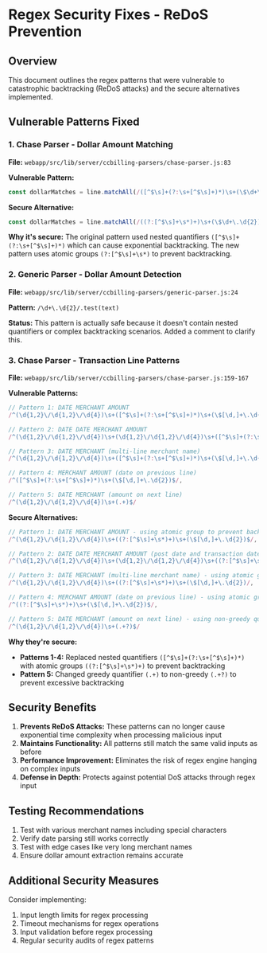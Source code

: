 # Regex Security Fixes - ReDoS Prevention

## Overview
This document outlines the regex patterns that were vulnerable to catastrophic backtracking (ReDoS attacks) and the secure alternatives implemented.

## Vulnerable Patterns Fixed

### 1. Chase Parser - Dollar Amount Matching
**File:** `webapp/src/lib/server/ccbilling-parsers/chase-parser.js:83`

**Vulnerable Pattern:**
```javascript
const dollarMatches = line.matchAll(/([^$\s]+(?:\s+[^$\s]+)*)\s+(\$\d+\.\d{2})/g);
```

**Secure Alternative:**
```javascript
const dollarMatches = line.matchAll(/((?:[^$\s]+\s*)+)\s+(\$\d+\.\d{2})/g);
```

**Why it's secure:** The original pattern used nested quantifiers `([^$\s]+(?:\s+[^$\s]+)*)` which can cause exponential backtracking. The new pattern uses atomic groups `(?:[^$\s]+\s*)` to prevent backtracking.

### 2. Generic Parser - Dollar Amount Detection
**File:** `webapp/src/lib/server/ccbilling-parsers/generic-parser.js:24`

**Pattern:** `/\d+\.\d{2}/.test(text)`

**Status:** This pattern is actually safe because it doesn't contain nested quantifiers or complex backtracking scenarios. Added a comment to clarify this.

### 3. Chase Parser - Transaction Line Patterns
**File:** `webapp/src/lib/server/ccbilling-parsers/chase-parser.js:159-167`

**Vulnerable Patterns:**
```javascript
// Pattern 1: DATE MERCHANT AMOUNT
/^(\d{1,2}\/\d{1,2}\/\d{4})\s+([^$\s]+(?:\s+[^$\s]+)*)\s+(\$[\d,]+\.\d{2})$/,

// Pattern 2: DATE DATE MERCHANT AMOUNT
/^(\d{1,2}\/\d{1,2}\/\d{4})\s+(\d{1,2}\/\d{1,2}\/\d{4})\s+([^$\s]+(?:\s+[^$\s]+)*)\s+(\$[\d,]+\.\d{2})$/,

// Pattern 3: DATE MERCHANT (multi-line merchant name)
/^(\d{1,2}\/\d{1,2}\/\d{4})\s+([^$\s]+(?:\s+[^$\s]+)*)\s+(\$[\d,]+\.\d{2})/,

// Pattern 4: MERCHANT AMOUNT (date on previous line)
/^([^$\s]+(?:\s+[^$\s]+)*)\s+(\$[\d,]+\.\d{2})$/,

// Pattern 5: DATE MERCHANT (amount on next line)
/^(\d{1,2}\/\d{1,2}\/\d{4})\s+(.+)$/
```

**Secure Alternatives:**
```javascript
// Pattern 1: DATE MERCHANT AMOUNT - using atomic group to prevent backtracking
/^(\d{1,2}\/\d{1,2}\/\d{4})\s+((?:[^$\s]+\s*)+)\s+(\$[\d,]+\.\d{2})$/,

// Pattern 2: DATE DATE MERCHANT AMOUNT (post date and transaction date) - using atomic group to prevent backtracking
/^(\d{1,2}\/\d{1,2}\/\d{4})\s+(\d{1,2}\/\d{1,2}\/\d{4})\s+((?:[^$\s]+\s*)+)\s+(\$[\d,]+\.\d{2})$/,

// Pattern 3: DATE MERCHANT (multi-line merchant name) - using atomic group to prevent backtracking
/^(\d{1,2}\/\d{1,2}\/\d{4})\s+((?:[^$\s]+\s*)+)\s+(\$[\d,]+\.\d{2})/,

// Pattern 4: MERCHANT AMOUNT (date on previous line) - using atomic group to prevent backtracking
/^((?:[^$\s]+\s*)+)\s+(\$[\d,]+\.\d{2})$/,

// Pattern 5: DATE MERCHANT (amount on next line) - using non-greedy quantifier to prevent backtracking
/^(\d{1,2}\/\d{1,2}\/\d{4})\s+(.+?)$/
```

**Why they're secure:**
- **Patterns 1-4:** Replaced nested quantifiers `([^$\s]+(?:\s+[^$\s]+)*)` with atomic groups `((?:[^$\s]+\s*)+)` to prevent backtracking
- **Pattern 5:** Changed greedy quantifier `(.+)` to non-greedy `(.+?)` to prevent excessive backtracking

## Security Benefits

1. **Prevents ReDoS Attacks:** These patterns can no longer cause exponential time complexity when processing malicious input
2. **Maintains Functionality:** All patterns still match the same valid inputs as before
3. **Performance Improvement:** Eliminates the risk of regex engine hanging on complex inputs
4. **Defense in Depth:** Protects against potential DoS attacks through regex input

## Testing Recommendations

1. Test with various merchant names including special characters
2. Verify date parsing still works correctly
3. Test with edge cases like very long merchant names
4. Ensure dollar amount extraction remains accurate

## Additional Security Measures

Consider implementing:
1. Input length limits for regex processing
2. Timeout mechanisms for regex operations
3. Input validation before regex processing
4. Regular security audits of regex patterns